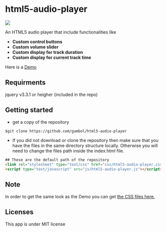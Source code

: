 # html5-audio-player
 <img src="https://img.shields.io/badge/License-MIT-blue.svg">
  
An HTML5 audio player that include functionalities like 

- **Custom control buttons**
- **Custom volume slider**
- **Custom display for track duration**
- **Custom display for current track time**

Here is a [Demo](https://gumbol.github.io/posts/app-html5-audio-player.html)

## Requirments
jquery v3.3.1 or heigher (included in the repo)


## Getting started
* get a copy of the repository
```html
$git clone https://github.com/gumbol/html5-audio-player
```

* If you did not download or clone the repository then make sure that you have the files in the same directory structure locally. Otherwise you will need to change the files path inside the index.html file.

```html
## These are the default path of the repository
<link rel="stylesheet" type="text/css" href="css/html5-audio-player.css">
<script type="text/javascript" src="js/html5-audio-player.js"></script>
```
## Note
In order to get the same look as the Demo you can get [the CSS files here.](https://github.com/gumbol/gumbol.github.io/tree/master/styles)


## Licenses
This app is under MIT license
